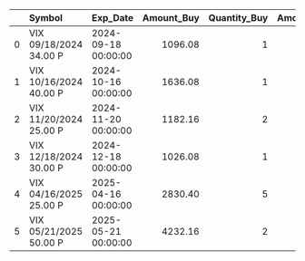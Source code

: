 |    | Symbol                 | Exp_Date            |   Amount_Buy |   Quantity_Buy |   Amount_Sell |   Quantity_Sell |   Realized_PnL |   Profit_Percent |
|---:|:-----------------------|:--------------------|-------------:|---------------:|--------------:|----------------:|---------------:|-----------------:|
|  0 | VIX 09/18/2024 34.00 P | 2024-09-18 00:00:00 |      1096.08 |              1 |       1793.92 |               1 |         697.84 |             0.64 |
|  1 | VIX 10/16/2024 40.00 P | 2024-10-16 00:00:00 |      1636.08 |              1 |       2152.92 |               1 |         516.84 |             0.32 |
|  2 | VIX 11/20/2024 25.00 P | 2024-11-20 00:00:00 |      1182.16 |              2 |       1217.84 |               2 |          35.68 |             0.03 |
|  3 | VIX 12/18/2024 30.00 P | 2024-12-18 00:00:00 |      1026.08 |              1 |       1493.92 |               1 |         467.84 |             0.46 |
|  4 | VIX 04/16/2025 25.00 P | 2025-04-16 00:00:00 |      2830.40 |              5 |       3494.60 |               5 |         664.20 |             0.23 |
|  5 | VIX 05/21/2025 50.00 P | 2025-05-21 00:00:00 |      4232.16 |              2 |       5092.84 |               2 |         860.68 |             0.20 |